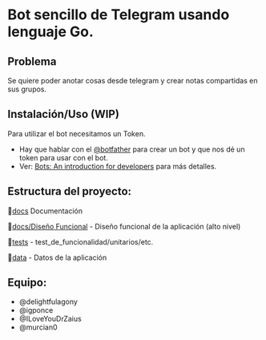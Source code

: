 # Bot sencillo de Telegram usando lenguaje Go.

## Problema

Se quiere poder anotar cosas desde telegram y crear notas compartidas en sus
grupos.

## Instalación/Uso (WIP)

Para utilizar el bot necesitamos un Token.

- Hay que hablar con el [@botfather](https://t.me/botfather) para crear un bot
y que nos dé un token para usar con el bot.
- Ver: [Bots: An introduction for developers](https://core.telegram.org/bots) 
para más detalles.

## Estructura del proyecto:

📁[docs](docs) Documentación

📁[docs/Diseño Funcional](docs/Diseño_Funcional.md) - Diseño funcional de la 
aplicación (alto nivel) 

📁[tests](tests) - test_de_funcionalidad/unitarios/etc.

📁[data](data) - Datos de la aplicación

## Equipo:

* @delightfulagony
* @igponce
* @ILoveYouDrZaius
* @murcian0
